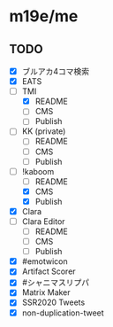 # m19e/me

## TODO

- [x] ブルアカ4コマ検索
- [x] EATS
- [ ] TMI
  - [x] README
  - [ ] CMS
  - [ ] Publish
- [ ] KK (private)
  - [ ] README
  - [ ] CMS
  - [ ] Publish
- [ ] !kaboom
  - [ ] README
  - [x] CMS
  - [x] Publish
- [x] Clara
- [ ] Clara Editor
  - [ ] README
  - [ ] CMS
  - [ ] Publish
- [x] #emotwicon
- [x] Artifact Scorer
- [x] #シャニマスリプパ
- [x] Matrix Maker
- [x] SSR2020 Tweets
- [x] non-duplication-tweet
